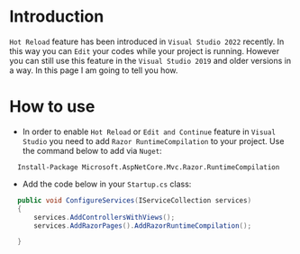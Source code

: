 # Introduction

`Hot Reload` feature has been introduced in `Visual Studio 2022` recently. In this way you can `Edit` your codes while your project is running. However you can still use this feature in the `Visual Studio 2019` and older versions in a way. In this page I am going to tell you how.

# How to use

* In order to enable `Hot Reload` or `Edit and Continue` feature in `Visual Studio` you need to add `Razor RuntimeCompilation` to your project. Use the command below to add via `Nuget`:

```Nuget
  Install-Package Microsoft.AspNetCore.Mvc.Razor.RuntimeCompilation
```
* Add the code below in your `Startup.cs` class:
```C#
  public void ConfigureServices(IServiceCollection services)
  {
      services.AddControllersWithViews();
      services.AddRazorPages().AddRazorRuntimeCompilation();

  }
```

